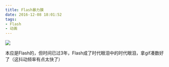 ```yaml
---
title: Flash暴力膜
date: 2016-12-08 18:01:52
tags:
- Flash
- 动画
---
```


![](https://raw.githubusercontent.com/Macyrate/Macyrate.github.io/photo/暴力膜.gif)

本应是Flash的，但时间已过3年，Flash成了时代眼泪中的时代眼泪，拿gif凑数好了（这抖动频率有点太快了）
